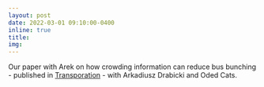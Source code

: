 ```yaml
---
layout: post
date: 2022-03-01 09:10:00-0400
inline: true
title:
img:
---
```

Our paper with Arek on how crowding information can reduce bus bunching - published in [Transporation](https://doi.org/10.1007/s11116-022-10270-3) - with Arkadiusz Drabicki and Oded Cats. 
